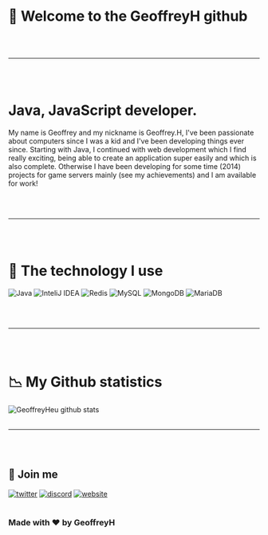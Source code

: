 # 👋 Welcome to the GeoffreyH github
<br/>
<br/>

---

<br/>
<br/>

# Java, JavaScript developer.

My name is Geoffrey and my nickname is Geoffrey.H, I've been passionate about computers since I was a kid and I've been developing things ever since. Starting with Java, I continued with web development which I find really exciting, being able to create an application super easily and which is also complete. Otherwise I have been developing for some time (2014) projects for game servers mainly (see my achievements) and I am available for work!

<br/>
<br/>

---

<br/>
<br/>

# 🚀 The technology I use

<p>
  <img alt="Java" src="https://img.shields.io/badge/-Java-ea2845?style=flat-square&logo=java&logoColor=white" />
  <img alt="InteliJ IDEA" src="https://img.shields.io/badge/-InteliJ-000000?style=flat-square&logo=intellij%20idea&logoColor=white" />
  <img alt="Redis" src="https://img.shields.io/badge/-Redis-DC382D?style=flat-square&logo=redis&logoColor=white" />
  <img alt="MySQL" src="https://img.shields.io/badge/-MySQL-4479A1?style=flat-square&logo=mysql&logoColor=white" />
  <img alt="MongoDB" src="https://img.shields.io/badge/-MongoDB-47A248?style=flat-square&logo=MongoDB&logoColor=white" />
  <img alt="MariaDB" src="https://img.shields.io/badge/-MariaDB-003545?style=flat-square&logo=mariadb&logoColor=white" />
</p>
<br/>
<br/>

---

<br/>
<br/>

# 📉 My Github statistics

![GeoffreyHeu github stats](https://github-readme-stats.vercel.app/api?username=GeoffreyHeu&theme=graywhite&show_icons=true)
<br/>
<br/>

---

<br/>
<br/>

## 🔗 Join me

[![twitter](https://img.shields.io/twitter/follow/GeoffreyH_?color=%231DA1F2&label=Join%20us&logo=Twitter&style=for-the-badge)](https://twitter.com/ByxusMC_Net)
[![discord](https://img.shields.io/static/v1?label=Discord&message=discord.byxus.net&color=7289DA&logo=Discord&style=for-the-badge)](https://discord.byxus.net/)
[![website](https://img.shields.io/static/v1?label=Website&message=www.geoffreyh.be&color=green&labelColor=darkgreen&style=for-the-badge)](https://www.byxus.net)
<br/>
<br/>
###                                                   Made with ❤ by GeoffreyH
